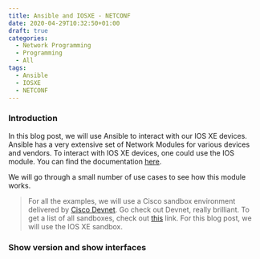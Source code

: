 ```yaml
---
title: Ansible and IOSXE - NETCONF
date: 2020-04-29T10:32:50+01:00
draft: true
categories:
  - Network Programming
  - Programming
  - All
tags:
  - Ansible
  - IOSXE
  - NETCONF
---
```

### Introduction

In this blog post, we will use Ansible to interact with our IOS XE devices. Ansible has a very extensive set of Network Modules for various devices and vendors. To interact with IOS XE devices, one could use the IOS module. You can find the documentation [here](https://docs.ansible.com/ansible/latest/modules/list_of_network_modules.html#ios).

We will go through a small number of use cases to see how this module works.

> For all the examples, we will use a Cisco sandbox environment delivered by [Cisco Devnet](https://developer.cisco.com). Go check out Devnet, really brilliant. To get a list of all sandboxes, check out [this](https://devnetsandbox.cisco.com/RM/Topology) link. For this blog post, we will use the IOS XE sandbox.

### Show version and show interfaces